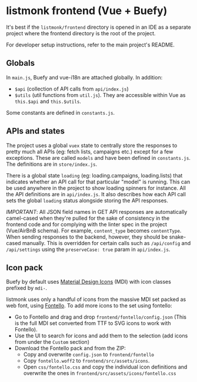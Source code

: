 # listmonk frontend (Vue + Buefy)

It's best if the `listmonk/frontend` directory is opened in an IDE as a separate project where the frontend directory is the root of the project.

For developer setup instructions, refer to the main project's README.

## Globals
In `main.js`, Buefy and vue-i18n are attached globally. In addition:

- `$api` (collection of API calls from `api/index.js`)
- `$utils` (util functions from `util.js`). They are accessible within Vue as `this.$api` and `this.$utils`.

Some constants are defined in `constants.js`.


## APIs and states
The project uses a global `vuex` state to centrally store the responses to pretty much all APIs (eg: fetch lists, campaigns etc.) except for a few exceptions. These are called `models` and have been defined in `constants.js`. The definitions are in `store/index.js`.

There is a global state `loading` (eg: loading.campaigns, loading.lists) that indicates whether an API call for that particular "model" is running. This can be used anywhere in the project to show loading spinners for instance. All the API definitions are in `api/index.js`. It also describes how each API call sets the global `loading` status alongside storing the API responses.

*IMPORTANT*: All JSON field names in GET API responses are automatically camel-cased when they're pulled for the sake of consistency in the frontend code and for complying with the linter spec in the project (Vue/AirBnB schema). For example, `content_type` becomes `contentType`. When sending responses to the backend, however, they should be snake-cased manually. This is overridden for certain calls such as `/api/config` and `/api/settings` using the `preserveCase: true` param in `api/index.js`.


## Icon pack
Buefy by default uses [Material Design Icons](https://materialdesignicons.com) (MDI) with icon classes prefixed by `mdi-`.

listmonk uses only a handful of icons from the massive MDI set packed as web font, using [Fontello](https://fontello.com). To add more icons to the set using fontello:

- Go to Fontello and drag and drop `frontend/fontello/config.json` (This is the full MDI set converted from TTF to SVG icons to work with Fontello).
- Use the UI to search for icons and add them to the selection (add icons from under the `Custom` section)
- Download the Fontello pack and from the ZIP:
    - Copy and overwrite `config.json` to `frontend/fontello`
    - Copy `fontello.woff2` to `frontend/src/assets/icons`.
    - Open `css/fontello.css` and copy the individual icon definitions and overwrite the ones in `frontend/src/assets/icons/fontello.css`
